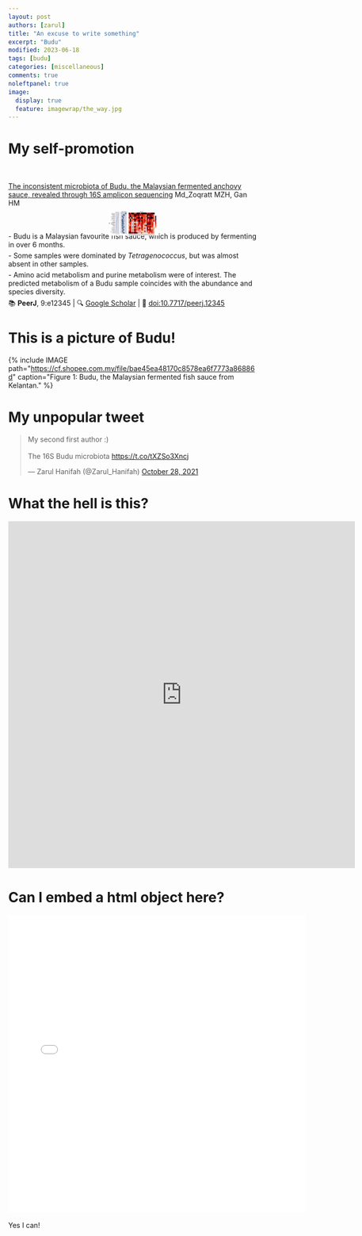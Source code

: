 ```yaml
---
layout: post
authors: [zarul]
title: "An excuse to write something"
excerpt: "Budu"
modified: 2023-06-18
tags: [budu]
categories: [miscellaneous]
comments: true
noleftpanel: true
image:
  display: true
  feature: imagewrap/the_way.jpg
---
```


# My self-promotion

<a id="10.7717/peerj.12345">&nbsp;</a>
<div class="pub_float">
<div class='altmetric-embed' data-badge-type='donut' data-doi="10.7717/peerj.12345"></div>
<div class="__dimensions_badge_embed__" data-doi="10.7717/peerj.12345" data-hide-zero-citations="true" data-legend="hover-bottom" data-style="small_circle"></div>
    <span class="pub-title"><a href="https://doi.org/10.7717/peerj.12345" target="_new">The inconsistent microbiota of Budu, the Malaysian fermented anchovy sauce, revealed through 16S amplicon sequencing</a></span>
    <span class="pub-authors">Md_Zoqratt MZH, Gan HM</span>
    <div class="pub-info">
    <div class="pub-featured-image">
    <a href="/images/pubs/budu.jpg"><img src="/images/pubs/budu.jpg" style="max-width: 100px; max-height: 80px; width: auto; border: none; height: auto; margin: 0 auto; display: block; transform: translateY(15%);"/></a>
    </div>
    <div class="pub-highlights">
    <span style="display: inline-block; padding-bottom: 5px;">- Budu is a Malaysian favourite fish sauce, which is produced by fermenting in over 6 months.</span><br><span style="display: inline-block; padding-bottom: 5px;">- Some samples were dominated by <i>Tetragenococcus</i>, but was almost absent in other samples.</span><br><span style="display: inline-block; padding-bottom: 5px;">- Amino acid metabolism and purine metabolism were of interest. The predicted metabolism of a Budu sample coincides with the abundance and species diversity.</span>
    </div>
    </div>
    <span class="pub-journal"> 📚 <b>PeerJ</b>, 9:e12345 | 🔍 <a href="http://scholar.google.com/scholar?hl=en&q=The+inconsistent+microbiota+of+Budu,+the+Malaysian+fermented+anchovy+sauce,+revealed+through+16S+amplicon+sequencing" target="_blank">Google Scholar</a> | 🔗 <a href="https://doi.org/10.7717/peerj.12345" target="_blank">doi:10.7717/peerj.12345</a></span>
</div>

# This is a picture of Budu!

{% include IMAGE path="https://cf.shopee.com.my/file/bae45ea48170c8578ea6f7773a86886d" caption="Figure 1: Budu, the Malaysian fermented fish sauce from Kelantan." %}


# My unpopular tweet

<blockquote class="twitter-tweet"><p lang="en" dir="ltr">My second first author :)<br><br>The 16S Budu microbiota <a href="https://t.co/tXZSo3Xncj">https://t.co/tXZSo3Xncj</a></p>&mdash; Zarul Hanifah (@Zarul_Hanifah) <a href="https://twitter.com/Zarul_Hanifah/status/1453656590645559302?ref_src=twsrc%5Etfw">October 28, 2021</a></blockquote> <script async src="https://platform.twitter.com/widgets.js" charset="utf-8"></script>

# What the hell is this?

<iframe width="700" height="700" frameborder="0" scrolling="yes" src="https://chart-studio.plotly.com/~knt.tomato/3.embed"></iframe>


# Can I embed a html object here?

<iframe id="test"
width=600
height=600
frameborder="0"
src="/images/test_normal_dist.html">
</iframe>

Yes I can!
